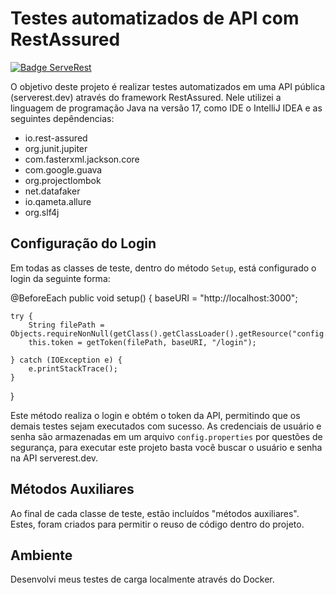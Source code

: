 # Testes automatizados de API com RestAssured

[![Badge ServeRest](https://img.shields.io/badge/API-ServeRest-green)](https://github.com/ServeRest/ServeRest/)

O objetivo deste projeto é realizar testes automatizados em uma API pública (serverest.dev) através do framework RestAssured.
Nele utilizei a linguagem de programação Java na versão 17, como IDE o IntelliJ IDEA e as seguintes depêndencias:
 
- io.rest-assured
- org.junit.jupiter
- com.fasterxml.jackson.core
- com.google.guava
- org.projectlombok
- net.datafaker
- io.qameta.allure
- org.slf4j

## Configuração do Login

Em todas as classes de teste, dentro do método `Setup`, está configurado o login da seguinte forma:

@BeforeEach
public void setup() {
    baseURI = "http://localhost:3000";

    try {
        String filePath = Objects.requireNonNull(getClass().getClassLoader().getResource("config.properties")).getPath();
        this.token = getToken(filePath, baseURI, "/login");

    } catch (IOException e) {
        e.printStackTrace();
    }
}

Este método realiza o login e obtém o token da API, permitindo que os demais testes sejam executados com sucesso. As credenciais de usuário e senha são armazenadas em um arquivo `config.properties` por questões de segurança, para executar este projeto basta você buscar o usuário e senha na API serverest.dev.

## Métodos Auxiliares

Ao final de cada classe de teste, estão incluídos "métodos auxiliares". Estes, foram criados para permitir o reuso de código dentro do projeto.

## Ambiente

Desenvolvi meus testes de carga localmente através do Docker. 
